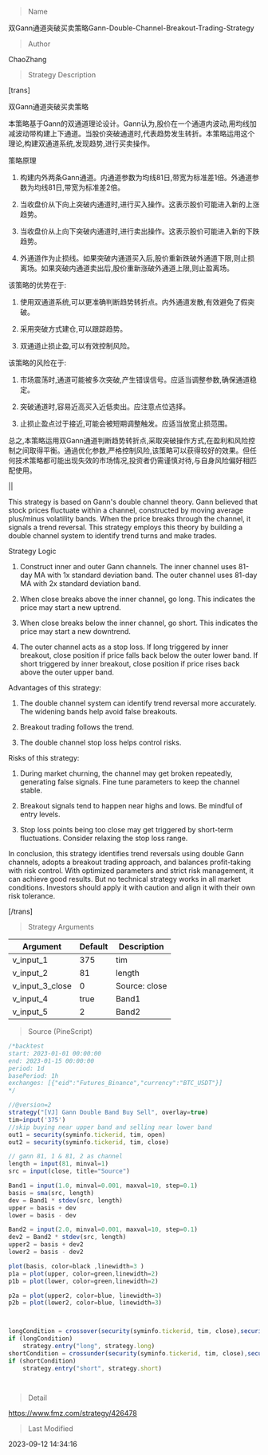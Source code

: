 
> Name

双Gann通道突破买卖策略Gann-Double-Channel-Breakout-Trading-Strategy

> Author

ChaoZhang

> Strategy Description

[trans]

双Gann通道突破买卖策略

本策略基于Gann的双通道理论设计。Gann认为,股价在一个通道内波动,用均线加减波动带构建上下通道。当股价突破通道时,代表趋势发生转折。本策略运用这个理论,构建双通道系统,发现趋势,进行买卖操作。

策略原理

1. 构建内外两条Gann通道。内通道参数为均线81日,带宽为标准差1倍。外通道参数为均线81日,带宽为标准差2倍。

2. 当收盘价从下向上突破内通道时,进行买入操作。这表示股价可能进入新的上涨趋势。 

3. 当收盘价从上向下突破内通道时,进行卖出操作。这表示股价可能进入新的下跌趋势。

4. 外通道作为止损线。如果突破内通道买入后,股价重新跌破外通道下限,则止损离场。如果突破内通道卖出后,股价重新涨破外通道上限,则止盈离场。

该策略的优势在于:

1. 使用双通道系统,可以更准确判断趋势转折点。内外通道发散,有效避免了假突破。 

2. 采用突破方式建仓,可以跟踪趋势。

3. 双通道止损止盈,可以有效控制风险。

该策略的风险在于:

1. 市场震荡时,通道可能被多次突破,产生错误信号。应适当调整参数,确保通道稳定。

2. 突破通道时,容易近高买入近低卖出。应注意点位选择。

3. 止损止盈点过于接近,可能会被短期调整触发。应适当放宽止损范围。

总之,本策略运用双Gann通道判断趋势转折点,采取突破操作方式,在盈利和风险控制之间取得平衡。通過优化参数,严格控制风险,该策略可以获得较好的效果。但任何技术策略都可能出现失效的市场情况,投资者仍需谨慎对待,与自身风险偏好相匹配使用。

||



This strategy is based on Gann's double channel theory. Gann believed that stock prices fluctuate within a channel, constructed by moving average plus/minus volatility bands. When the price breaks through the channel, it signals a trend reversal. This strategy employs this theory by building a double channel system to identify trend turns and make trades.

Strategy Logic

1. Construct inner and outer Gann channels. The inner channel uses 81-day MA with 1x standard deviation band. The outer channel uses 81-day MA with 2x standard deviation band.

2. When close breaks above the inner channel, go long. This indicates the price may start a new uptrend.

3. When close breaks below the inner channel, go short. This indicates the price may start a new downtrend. 

4. The outer channel acts as a stop loss. If long triggered by inner breakout, close position if price falls back below the outer lower band. If short triggered by inner breakout, close position if price rises back above the outer upper band.

Advantages of this strategy:

1. The double channel system can identify trend reversal more accurately. The widening bands help avoid false breakouts.

2. Breakout trading follows the trend.

3. The double channel stop loss helps control risks.

Risks of this strategy:

1. During market churning, the channel may get broken repeatedly, generating false signals. Fine tune parameters to keep the channel stable.

2. Breakout signals tend to happen near highs and lows. Be mindful of entry levels. 

3. Stop loss points being too close may get triggered by short-term fluctuations. Consider relaxing the stop loss range.

In conclusion, this strategy identifies trend reversals using double Gann channels, adopts a breakout trading approach, and balances profit-taking with risk control. With optimized parameters and strict risk management, it can achieve good results. But no technical strategy works in all market conditions. Investors should apply it with caution and align it with their own risk tolerance.

[/trans]

> Strategy Arguments



|Argument|Default|Description|
|----|----|----|
|v_input_1|375|tim|
|v_input_2|81|length|
|v_input_3_close|0|Source: close|high|low|open|hl2|hlc3|hlcc4|ohlc4|
|v_input_4|true|Band1|
|v_input_5|2|Band2|


> Source (PineScript)

``` javascript
/*backtest
start: 2023-01-01 00:00:00
end: 2023-01-15 00:00:00
period: 1d
basePeriod: 1h
exchanges: [{"eid":"Futures_Binance","currency":"BTC_USDT"}]
*/

//@version=2
strategy("[VJ] Gann Double Band Buy Sell", overlay=true)
tim=input('375')
//skip buying near upper band and selling near lower band
out1 = security(syminfo.tickerid, tim, open)
out2 = security(syminfo.tickerid, tim, close)

// gann 81, 1 & 81, 2 as channel
length = input(81, minval=1)
src = input(close, title="Source")

Band1 = input(1.0, minval=0.001, maxval=10, step=0.1)
basis = sma(src, length)
dev = Band1 * stdev(src, length)
upper = basis + dev
lower = basis - dev

Band2 = input(2.0, minval=0.001, maxval=10, step=0.1)
dev2 = Band2 * stdev(src, length)
upper2 = basis + dev2
lower2 = basis - dev2

plot(basis, color=black ,linewidth=3 )
p1a = plot(upper, color=green,linewidth=2)
p1b = plot(lower, color=green,linewidth=2)

p2a = plot(upper2, color=blue, linewidth=3)
p2b = plot(lower2, color=blue, linewidth=3)



longCondition = crossover(security(syminfo.tickerid, tim, close),security(syminfo.tickerid, tim, open)) and close < upper
if (longCondition)
    strategy.entry("long", strategy.long)
shortCondition = crossunder(security(syminfo.tickerid, tim, close),security(syminfo.tickerid, tim, open)) and close > lower
if (shortCondition)
    strategy.entry("short", strategy.short)




```

> Detail

https://www.fmz.com/strategy/426478

> Last Modified

2023-09-12 14:34:16
